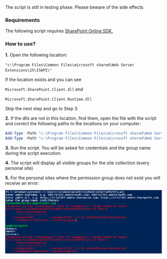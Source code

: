 The script is still in testing phase. Please beware of the side effects

 

 

### Requirements
 
The following script requires [SharePoint Online SDK.](https://www.microsoft.com/en-us/download/details.aspx?id=42038)

 

### How to use?
**1.** Open the following location:

```"c:\Program Files\Common Files\microsoft shared\Web Server Extensions\15\ISAPI\"```

If the location exists and you can see

```Microsoft.SharePoint.Client.dll```    and

```Microsoft.SharePoint.Client.Runtime.dll```

Skip the next step and go to Step 3.

 

**2.** If the dlls are not in this location, find them, open the file with the script and correct the following paths to the locations on your computer:

```PowerShell
Add-Type -Path "c:\Program Files\Common Files\microsoft shared\Web Server Extensions\15\ISAPI\Microsoft.SharePoint.Client.dll"  
Add-Type -Path "c:\Program Files\Common Files\microsoft shared\Web Server Extensions\15\ISAPI\Microsoft.SharePoint.Client.Runtime.dll"  
``` 
 
**3.** Run the script. You will be asked for credentials and the group name during the script execution.

**4.** The script will display all visible groups for the site collection (every personal site)

**5.** For the personal sites where the permission group does not exist you will receive an error:

<img src="../Remove permission groups from personal files/SolutionForPropic.PNG" width="850">

 

 

 

 
